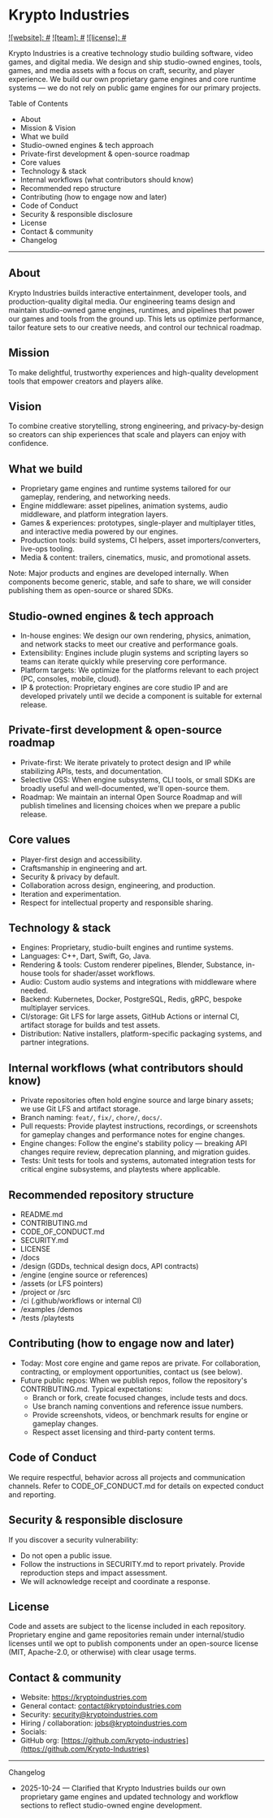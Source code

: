 # Krypto Industries

[![website]: #](#) [![team]: #](#) [![license]: #](#)

Krypto Industries is a creative technology studio building software, video games, and digital media. We design and ship studio-owned engines, tools, games, and media assets with a focus on craft, security, and player experience. We build our own proprietary game engines and core runtime systems — we do not rely on public game engines for our primary projects.

Table of Contents
- About
- Mission & Vision
- What we build
- Studio-owned engines & tech approach
- Private-first development & open-source roadmap
- Core values
- Technology & stack
- Internal workflows (what contributors should know)
- Recommended repo structure
- Contributing (how to engage now and later)
- Code of Conduct
- Security & responsible disclosure
- License
- Contact & community
- Changelog

---

## About
Krypto Industries builds interactive entertainment, developer tools, and production-quality digital media. Our engineering teams design and maintain studio-owned game engines, runtimes, and pipelines that power our games and tools from the ground up. This lets us optimize performance, tailor feature sets to our creative needs, and control our technical roadmap.

## Mission
To make delightful, trustworthy experiences and high-quality development tools that empower creators and players alike.

## Vision
To combine creative storytelling, strong engineering, and privacy-by-design so creators can ship experiences that scale and players can enjoy with confidence.

## What we build
- Proprietary game engines and runtime systems tailored for our gameplay, rendering, and networking needs.
- Engine middleware: asset pipelines, animation systems, audio middleware, and platform integration layers.
- Games & experiences: prototypes, single-player and multiplayer titles, and interactive media powered by our engines.
- Production tools: build systems, CI helpers, asset importers/converters, live-ops tooling.
- Media & content: trailers, cinematics, music, and promotional assets.

Note: Major products and engines are developed internally. When components become generic, stable, and safe to share, we will consider publishing them as open-source or shared SDKs.

## Studio-owned engines & tech approach
- In-house engines: We design our own rendering, physics, animation, and network stacks to meet our creative and performance goals.
- Extensibility: Engines include plugin systems and scripting layers so teams can iterate quickly while preserving core performance.
- Platform targets: We optimize for the platforms relevant to each project (PC, consoles, mobile, cloud).
- IP & protection: Proprietary engines are core studio IP and are developed privately until we decide a component is suitable for external release.

## Private-first development & open-source roadmap
- Private-first: We iterate privately to protect design and IP while stabilizing APIs, tests, and documentation.
- Selective OSS: When engine subsystems, CLI tools, or small SDKs are broadly useful and well-documented, we'll open-source them.
- Roadmap: We maintain an internal Open Source Roadmap and will publish timelines and licensing choices when we prepare a public release.

## Core values
- Player-first design and accessibility.
- Craftsmanship in engineering and art.
- Security & privacy by default.
- Collaboration across design, engineering, and production.
- Iteration and experimentation.
- Respect for intellectual property and responsible sharing.

## Technology & stack
- Engines: Proprietary, studio-built engines and runtime systems.
- Languages: C++, Dart, Swift, Go, Java.
- Rendering & tools: Custom renderer pipelines, Blender, Substance, in-house tools for shader/asset workflows.
- Audio: Custom audio systems and integrations with middleware where needed.
- Backend: Kubernetes, Docker, PostgreSQL, Redis, gRPC, bespoke multiplayer services.
- CI/storage: Git LFS for large assets, GitHub Actions or internal CI, artifact storage for builds and test assets.
- Distribution: Native installers, platform-specific packaging systems, and partner integrations.

## Internal workflows (what contributors should know)
- Private repositories often hold engine source and large binary assets; we use Git LFS and artifact storage.
- Branch naming: `feat/`, `fix/`, `chore/`, `docs/`.
- Pull requests: Provide playtest instructions, recordings, or screenshots for gameplay changes and performance notes for engine changes.
- Engine changes: Follow the engine's stability policy — breaking API changes require review, deprecation planning, and migration guides.
- Tests: Unit tests for tools and systems, automated integration tests for critical engine subsystems, and playtests where applicable.

## Recommended repository structure
- README.md
- CONTRIBUTING.md
- CODE_OF_CONDUCT.md
- SECURITY.md
- LICENSE
- /docs
- /design (GDDs, technical design docs, API contracts)
- /engine (engine source or references)
- /assets (or LFS pointers)
- /project or /src
- /ci (.github/workflows or internal CI)
- /examples /demos
- /tests /playtests

## Contributing (how to engage now and later)
- Today: Most core engine and game repos are private. For collaboration, contracting, or employment opportunities, contact us (see below).
- Future public repos: When we publish repos, follow the repository's CONTRIBUTING.md. Typical expectations:
  - Branch or fork, create focused changes, include tests and docs.
  - Use branch naming conventions and reference issue numbers.
  - Provide screenshots, videos, or benchmark results for engine or gameplay changes.
  - Respect asset licensing and third-party content terms.

## Code of Conduct
We require respectful, behavior across all projects and communication channels. Refer to CODE_OF_CONDUCT.md for details on expected conduct and reporting.
      
## Security & responsible disclosure
If you discover a security vulnerability:
- Do not open a public issue.
- Follow the instructions in SECURITY.md to report privately. Provide reproduction steps and impact assessment.
- We will acknowledge receipt and coordinate a response.

## License
Code and assets are subject to the license included in each repository. Proprietary engine and game repositories remain under internal/studio licenses until we opt to publish components under an open-source license (MIT, Apache-2.0, or otherwise) with clear usage terms.

## Contact & community
- Website: https://kryptoindustries.com
- General contact: contact@kryptoindustries.com
- Security: security@kryptoindustries.com
- Hiring / collaboration: jobs@kryptoindustries.com
- Socials:
- GitHub org: [https://github.com/krypto-industries](https://github.com/Krypto-Industries)

---

Changelog
- 2025-10-24 — Clarified that Krypto Industries builds our own proprietary game engines and updated technology and workflow sections to reflect studio-owned engine development.
